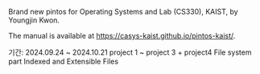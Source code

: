 Brand new pintos for Operating Systems and Lab (CS330), KAIST, by Youngjin Kwon.

The manual is available at https://casys-kaist.github.io/pintos-kaist/.

기간: 2024.09.24 ~ 2024.10.21
project 1 ~ project 3 + project4 File system part Indexed and Extensible Files
